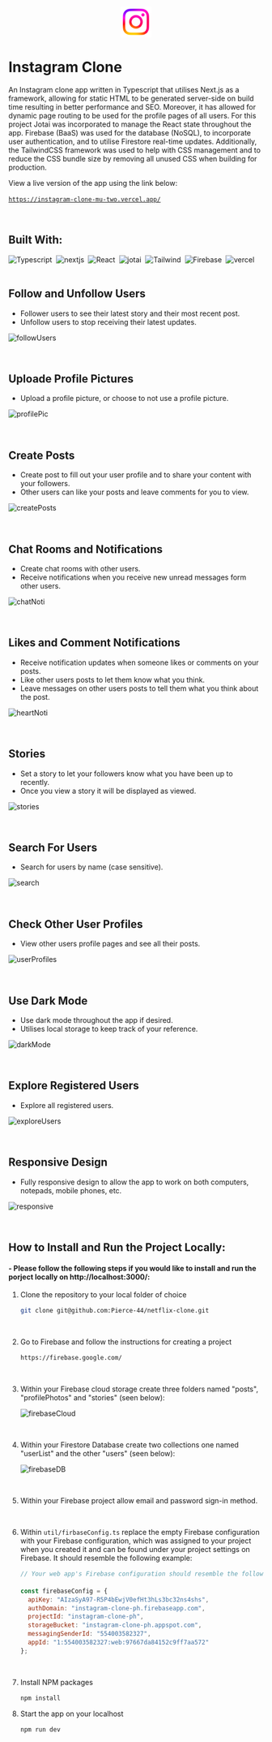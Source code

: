 <div align="center">
  <img src="https://raw.githubusercontent.com/Pierce-44/instagram-clone/main/public/instagramLoading.png" height="60px"/>
</div>

# Instagram Clone
An Instagram clone app written in Typescript that utilises Next.js as a framework, allowing for static HTML to be generated server-side on build time resulting in better performance and SEO. Moreover, it has allowed for dynamic page routing to be used for the profile pages of all users. For this project Jotai was incorporated to manage the React state throughout the app. Firebase (BaaS) was used for the database (NoSQL), to incorporate user authentication, and to utilise Firestore real-time updates. Additionally, the TailwindCSS framework was used to help with CSS management and to reduce the CSS bundle size by removing all unused CSS when building for production.

View a live version of the app using the link below:

[`https://instagram-clone-mu-two.vercel.app/`](https://instagram-clone-mu-two.vercel.app/)

<br/>

## Built With:
<div>
  <img src="https://cdn.jsdelivr.net/gh/devicons/devicon/icons/typescript/typescript-original.svg" title="Typescript" alt="Typescript" width="35" height="35"/>&nbsp;
  <img src="https://cdn.jsdelivr.net/gh/devicons/devicon/icons/nextjs/nextjs-original.svg" title="nextjs" alt="nextjs" width="35" height="35"/>&nbsp;
  <img src="https://cdn.jsdelivr.net/gh/devicons/devicon/icons/react/react-original.svg" title="React" alt="React" width="35" height="35"/>&nbsp;
  <img src="https://storage.googleapis.com/candycode/jotai/jotai-mascot.png" title="jotai" alt="jotai" width="35" height="35"/>&nbsp;
  <img src="https://cdn.jsdelivr.net/gh/devicons/devicon/icons/tailwindcss/tailwindcss-plain.svg" title="Tailwind" alt="Tailwind" width="35" height="35"/>&nbsp;
  <img src="https://cdn.jsdelivr.net/gh/devicons/devicon/icons/firebase/firebase-plain.svg" title="Firebase" alt="Firebase" width="35" height="35"/>&nbsp;
  <img src="https://i.pinimg.com/originals/17/dd/84/17dd84fe75c8ba1ca26aa18b3570b65b.png" title="vercel" alt="vercel"  height="35"/>&nbsp;
</div>

<br/>

## Follow and Unfollow Users
- Follower users to see their latest story and their most recent post.
- Unfollow users to stop receiving their latest updates.

![followUsers](https://user-images.githubusercontent.com/96740762/191067953-f8a4da95-28df-4883-8728-84b57d27a871.gif)

<br/>

## Uploade Profile Pictures
- Upload a profile picture, or choose to not use a profile picture.

![profilePic](https://user-images.githubusercontent.com/96740762/191061648-854d9ea0-3b3c-4d13-a6f1-f16c2bb9aa11.gif)

<br/>

## Create Posts
- Create post to fill out your user profile and to share your content with your followers.
- Other users can like your posts and leave comments for you to view.

![createPosts](https://user-images.githubusercontent.com/96740762/191060616-51036a66-e017-4c50-8f7b-f566cdd69a40.gif)

<br/>

## Chat Rooms and Notifications
- Create chat rooms with other users.
- Receive notifications when you receive new unread messages form other users.

![chatNoti](https://user-images.githubusercontent.com/96740762/191050552-5d0fb4d2-303b-4e20-9659-a2e690e754a9.gif)

<br/>

## Likes and Comment Notifications
- Receive notification updates when someone likes or comments on your posts.
- Like other users posts to let them know what you think.
- Leave messages on other users posts to tell them what you think about the post.

![heartNoti](https://user-images.githubusercontent.com/96740762/191052391-1cd46a84-cfba-4b19-a82c-1b8d3ba1f9cb.gif)

<br/>

## Stories
- Set a story to let your followers know what you have been up to recently.
- Once you view a story it will be displayed as viewed.

![stories](https://user-images.githubusercontent.com/96740762/191066573-183a3206-66de-4b24-87d5-2d25c8836aef.gif)

<br/>

## Search For Users
- Search for users by name (case sensitive).

![search](https://user-images.githubusercontent.com/96740762/191048630-87e7b47c-ca39-4c5c-a83c-092b3ca006a6.gif)

<br/>

## Check Other User Profiles
- View other users profile pages and see all their posts.

![userProfiles](https://user-images.githubusercontent.com/96740762/191056081-78dc0c10-2dbf-4961-b9ec-9e66a8a66d66.gif)

<br/>

## Use Dark Mode
- Use dark mode throughout the app if desired.
- Utilises local storage to keep track of your reference.

![darkMode](https://user-images.githubusercontent.com/96740762/191063795-4492109c-f258-4083-9d09-8f4a12f3c218.gif)

<br/>

## Explore Registered Users
- Explore all registered users.

![exploreUsers](https://user-images.githubusercontent.com/96740762/191064602-6c43d061-afc9-4974-92d9-e21834e36f36.gif)

<br/>


## Responsive Design
- Fully responsive design to allow the app to work on both computers, notepads, mobile phones, etc.

![responsive](https://user-images.githubusercontent.com/96740762/191266199-cc5856d5-31b0-4365-b905-8b6281f5a083.gif)

<br/>

## How to Install and Run the Project Locally:
#### - Please follow the following steps if you would like to install and run the porject locally on http://localhost:3000/:

1. Clone the repository to your local folder of choice
   ```sh
   git clone git@github.com:Pierce-44/netflix-clone.git
   ```
   
<br/>

2. Go to Firebase and follow the instructions for creating a project
   ```sh
   https://firebase.google.com/
   ```
   
<br/>   

3. Within your Firebase cloud storage create three folders named "posts", "profilePhotos" and "stories" (seen below):

   ![firebaseCloud](https://user-images.githubusercontent.com/96740762/191279127-bace5d47-a316-4636-88bc-9bc25b114bd6.png)
   
<br/>

4. Within your Firestore Database create two collections one named "userList" and the other "users" (seen below):

   ![firebaseDB](https://user-images.githubusercontent.com/96740762/191280085-712860a4-b81b-4a63-b684-8b32beada745.png)

<br/>

5. Within your Firebase project allow email and password sign-in method.

<br/>

6. Within `util/firbaseConfig.ts` replace the empty Firebase configuration with your Firebase configuration, which was assigned to your project when you created it and    can be found under your project settings on Firebase. It should resemble the following example:
    ```js
    // Your web app's Firebase configuration should resemble the following EXAMPLE:
    
    const firebaseConfig = {
      apiKey: "AIzaSyA97-R5P4bEwjV0efHt3hLs3bc32ns4shs",
      authDomain: "instagram-clone-ph.firebaseapp.com",
      projectId: "instagram-clone-ph",
      storageBucket: "instagram-clone-ph.appspot.com",
      messagingSenderId: "554003582327",
      appId: "1:554003582327:web:97667da84152c9ff7aa572"
    };
    ```
    
    <br/>

7. Install NPM packages
   ```sh
   npm install
   ```

8. Start the app on your localhost
   ```js
   npm run dev
   ```



